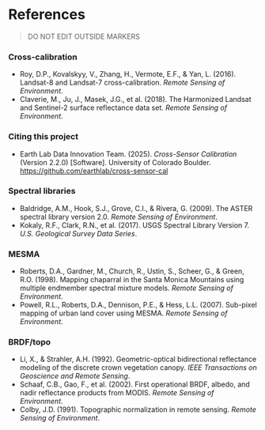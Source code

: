 # References

> DO NOT EDIT OUTSIDE MARKERS
<!-- FILLME:START -->
### Cross-calibration
- Roy, D.P., Kovalskyy, V., Zhang, H., Vermote, E.F., & Yan, L. (2016). Landsat-8 and Landsat-7 cross-calibration. *Remote Sensing of Environment*.
- Claverie, M., Ju, J., Masek, J.G., et al. (2018). The Harmonized Landsat and Sentinel-2 surface reflectance data set. *Remote Sensing of Environment*.

### Citing this project
- Earth Lab Data Innovation Team. (2025). *Cross-Sensor Calibration* (Version 2.2.0) [Software]. University of Colorado Boulder. https://github.com/earthlab/cross-sensor-cal

### Spectral libraries
- Baldridge, A.M., Hook, S.J., Grove, C.I., & Rivera, G. (2009). The ASTER spectral library version 2.0. *Remote Sensing of Environment*.
- Kokaly, R.F., Clark, R.N., et al. (2017). USGS Spectral Library Version 7. *U.S. Geological Survey Data Series*.

### MESMA
- Roberts, D.A., Gardner, M., Church, R., Ustin, S., Scheer, G., & Green, R.O. (1998). Mapping chaparral in the Santa Monica Mountains using multiple endmember spectral mixture models. *Remote Sensing of Environment*.
- Powell, R.L., Roberts, D.A., Dennison, P.E., & Hess, L.L. (2007). Sub-pixel mapping of urban land cover using MESMA. *Remote Sensing of Environment*.

### BRDF/topo
- Li, X., & Strahler, A.H. (1992). Geometric-optical bidirectional reflectance modeling of the discrete crown vegetation canopy. *IEEE Transactions on Geoscience and Remote Sensing*.
- Schaaf, C.B., Gao, F., et al. (2002). First operational BRDF, albedo, and nadir reflectance products from MODIS. *Remote Sensing of Environment*.
- Colby, J.D. (1991). Topographic normalization in remote sensing. *Remote Sensing of Environment*.
<!-- FILLME:END -->
